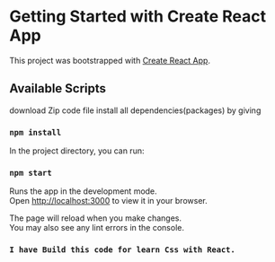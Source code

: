 # Getting Started with Create React App

This project was bootstrapped with [Create React App](https://github.com/facebook/create-react-app).

## Available Scripts
download Zip code file 
 install all dependencies(packages) by giving 
 ### `npm install`

In the project directory, you can run:

### `npm start`

Runs the app in the development mode.\
Open [http://localhost:3000](http://localhost:3000) to view it in your browser.

The page will reload when you make changes.\
You may also see any lint errors in the console.

### `I have Build this code for learn Css with React.`


